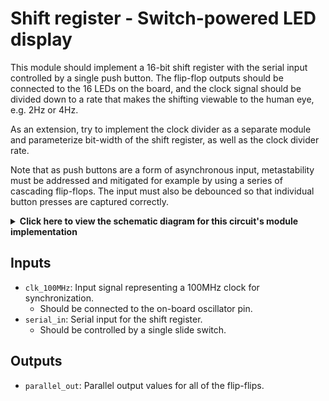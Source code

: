 # Shift register - Switch-powered LED display

This module should implement a 16-bit shift register with the serial input controlled by a single push button. The flip-flop outputs should be connected to the 16 LEDs on the board, and the clock signal should be divided down to a rate that makes the shifting viewable to the human eye, e.g. 2Hz or 4Hz.

As an extension, try to implement the clock divider as a separate module and parameterize bit-width of the shift register,
as well as the clock divider rate.

Note that as push buttons are a form of asynchronous input, metastability must be addressed and mitigated for example by using a series of cascading flip-flops. The input must also be debounced so that individual button presses are captured correctly.

<details>
<summary>
    <b>Click here to view the schematic diagram for this circuit's module implementation</b>
</summary>
<p>
    <br/>
    <img src="schematic.png"/>
</p>
</details>

## Inputs

- `clk_100MHz`: Input signal representing a 100MHz clock for synchronization.
  - Should be connected to the on-board oscillator pin.
- `serial_in`: Serial input for the shift register.
  - Should be controlled by a single slide switch.

## Outputs

- `parallel_out`: Parallel output values for all of the flip-flips.

